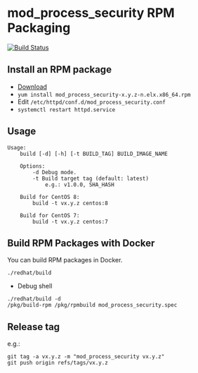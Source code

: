 # mod_process_security RPM Packaging

[![Build Status](https://github.com/matsumotory/mod_process_security/workflows/test/badge.svg?branch=master)](https://github.com/matsumotory/mod_process_security/actions?query=workflow%3Atest)

## Install an RPM package

- [Download](https://github.com/matsumotory/mod_process_security/releases)
- `yum install mod_process_security-x.y.z-n.elx.x86_64.rpm`
- Edit `/etc/httpd/conf.d/mod_process_security.conf`
- `systemctl restart httpd.service`

## Usage

```
Usage:
    build [-d] [-h] [-t BUILD_TAG] BUILD_IMAGE_NAME

    Options:
        -d Debug mode.
        -t Build target tag (default: latest)
            e.g.: v1.0.0, SHA_HASH

    Build for CentOS 8:
        build -t vx.y.z centos:8

    Build for CentOS 7:
        build -t vx.y.z centos:7
```

## Build RPM Packages with Docker

You can build RPM packages in Docker.

```
./redhat/build
```

- Debug shell

```
./redhat/build -d
/pkg/build-rpm /pkg/rpmbuild mod_process_security.spec
```

## Release tag

e.g.:

```
git tag -a vx.y.z -m "mod_process_security vx.y.z"
git push origin refs/tags/vx.y.z
```

